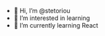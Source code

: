 - 👋 Hi, I’m @stetoriou
- 👀 I’m interested in learning
- 🌱 I’m currently learning React

<!---
stetoriou/stetoriou is a ✨ special ✨ repository because its `README.md` (this file) appears on your GitHub profile.
You can click the Preview link to take a look at your changes.
--->
